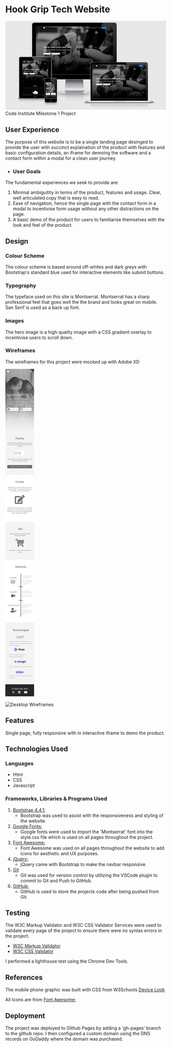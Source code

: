 # Hook Grip Tech Website
![amiresponsonsive JPG](https://github.com/slammer1870/ci-ms-1/blob/main/assets/img/amiresponsive.jpg)
Code Institute Milestone 1 Project

## User Experience
The purpose of this website is to be a single landing page desinged to provide the user with succinct explaination of the product with features and basic configuration details, an iframe for demoing the software and a contact form within a modal for a clean user journey.

- ### User Goals
The fundamental experiences we seek to provide are:
1. Minimal ambiguitity in terms of the product, features and usage. Clear, well articulated copy that is easy to read.
2. Ease of navigation, hence the single page with the contact form in a modal to incentivise form usage without any other distractions on the page.
3. A basic demo of the product for users to familiarise themselves with the look and feel of the product.

## Design
### Colour Scheme
The colour scheme is based around off-whites and dark greys with Bootstrap's standard blue used for interactive elements like submit buttons.
### Typography
The typeface used on this site is Montserrat. Montserrat has a sharp professional feel that goes well the the brand and looks great on mobile. San Serif is used as a back up font.
### Images
The hero image is a high quality image with a CSS gradient overlay to incentivise users to scroll down.

### Wireframes
The wireframes for this project were mocked up with Adobe XD

![Mobile Wireframes](https://github.com/slammer1870/ci-ms-1/blob/main/assets/Wireframes/mobile-wireframe.png)

![Desktop Wireframes](https://github.com/slammer1870/ci-ms-1/blob/main/assets/Wireframes/web-wireframe.png)

## Features
Single page, fully responsive with in interacitve iframe to demo the product.

## Technologies Used
### Languages
- Html
- CSS
- Javascript

### Frameworks, Libraries & Programs Used
1. [Bootstrap 4.4.1:](https://getbootstrap.com/docs/4.4/getting-started/introduction/)
    - Bootstrap was used to assist with the responsiveness and styling of the website.
1. [Google Fonts:](https://fonts.google.com/)
    - Google fonts were used to import the 'Montserrat' font into the style.css file which is used on all pages throughout the project.
1. [Font Awesome:](https://fontawesome.com/)
    - Font Awesome was used on all pages throughout the website to add icons for aesthetic and UX purposes.
1. [jQuery:](https://jquery.com/)
    - jQuery came with Bootstrap to make the navbar responsive.
1. [Git](https://git-scm.com/)
    - Git was used for version control by utilizing the VSCode plugin to commit to Git and Push to GitHub.
1. [GitHub:](https://github.com/)
    - GitHub is used to store the projects code after being pushed from Git.

## Testing

The W3C Markup Validator and W3C CSS Validator Services were used to validate every page of the project to ensure there were no syntax errors in the project.

-   [W3C Markup Validator](https://jigsaw.w3.org/css-validator/#validate_by_input)
-   [W3C CSS Validator](https://jigsaw.w3.org/css-validator/#validate_by_input)

I performed a lighthouse test using the Chrome Dev Tools. 

## References
The mobile phone graphic was built with CSS from W3Schools [Device Look](w3schools.com/howto/howto_css_devices.asp)

All Icons are from [Font Awesome:](https://fontawesome.com/)

## Deployment

The project was deployed to Github Pages by adding a 'gh-pages' branch to the github repo. I then configured a custom domain using the DNS records on GoDaddy where the domain was purchased.
